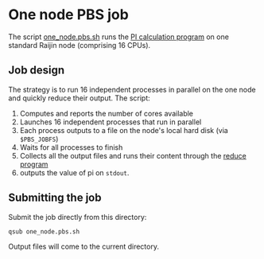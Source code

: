 # One node PBS job

The script [one_node.pbs.sh](./one_node.pbs.sh) runs the [PI calculation program](../compute_pi/compute.py) on one 
standard Raijin node (comprising 16 CPUs).

## Job design

The strategy is to run 16 independent processes in parallel on the one node and quickly reduce their output. The script:

1. Computes and reports the number of cores available
1. Launches 16 independent processes that run in parallel
1. Each process outputs to a file on the node's local hard disk (via ``$PBS_JOBFS``)
1. Waits for all processes to finish
1. Collects all the output files and runs their content through the [reduce program](../compute_pi/reduce.py)
1. outputs the value of pi on ``stdout``.

## Submitting the job

Submit the job directly from this directory:

```
qsub one_node.pbs.sh
```

Output files will come to the current directory.
